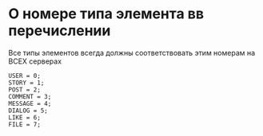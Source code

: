 # О номере типа элемента вв перечислении

Все типы элементов всегда должны соответствовать этим номерам на ВСЕХ серверах

```
USER = 0;
STORY = 1;
POST = 2;
COMMENT = 3;
MESSAGE = 4;
DIALOG = 5;
LIKE = 6;
FILE = 7;
```